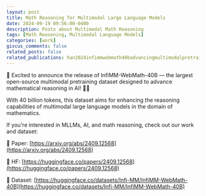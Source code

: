 ```yaml
---
layout: post
title: Math Reasoning for Multimodal Large Language Models
date: 2024-09-19 09:56:00-0400
description: Posts about Multimodal Math Reasoning
tags: [Math Reasoning, Multimodal Language Models]
categories: [work]
giscus_comments: false
related_posts: false
related_publications: han2024infimmwebmath40badvancingmultimodalpretraining
---
```


🚀 Excited to announce the release of InfiMM-WebMath-40B — the largest open-source multimodal pretraining dataset designed to advance mathematical reasoning in AI! 🧮✨

With 40 billion tokens, this dataset aims for enhancing the reasoning capabilities of multimodal large language models in the domain of mathematics. 

If you're interested in MLLMs, AI, and math reasoning, check out our work and dataset: 

📝 Paper: [https://arxiv.org/abs/2409.12568](https://arxiv.org/abs/2409.12568)

🤗 HF: [https://huggingface.co/papers/2409.12568](https://huggingface.co/papers/2409.12568)

📂 Dataset: [https://huggingface.co/datasets/Infi-MM/InfiMM-WebMath-40B](https://huggingface.co/datasets/Infi-MM/InfiMM-WebMath-40B)